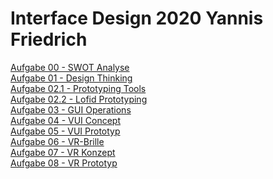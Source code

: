 # Interface Design 2020 Yannis Friedrich 
[Aufgabe 00 - SWOT Analyse](http://yannis-friedrich.de/interface/interface_exercise_00/)<br>
[Aufgabe 01 - Design Thinking](https://piratefisherman.github.io/IFD-SoSe20/exercise_01/)<br>
[Aufgabe 02.1 - Prototyping Tools](https://piratefisherman.github.io/IFD-SoSe20/exercise_02.1_figma/)<br>
[Aufgabe 02.2 - Lofid Prototyping](https://piratefisherman.github.io/IFD-SoSe20/exercise_02.2/)<br>
[Aufgabe 03 - GUI Operations](https://piratefisherman.github.io/IFD-SoSe20/exercise_03)<br>
[Aufgabe 04 - VUI Concept](https://piratefisherman.github.io/IFD-SoSe20/exercise_04)<br>
[Aufgabe 05 - VUI Prototyp](https://piratefisherman.github.io/IFD-SoSe20/exercise_05)<br>
[Aufgabe 06 - VR-Brille](https://piratefisherman.github.io/IFD-SoSe20/exercise_06)<br>
[Aufgabe 07 - VR Konzept](https://piratefisherman.github.io/IFD-SoSe20/exercise_07)<br>
[Aufgabe 08 - VR Prototyp](https://piratefisherman.github.io/IFD-SoSe20/exercise_08)<br>

